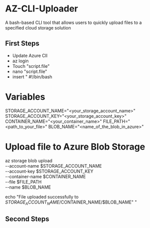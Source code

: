 # AZ-CLI-Uploader
A bash-based CLI tool that allows users to quickly upload files to a specified cloud storage solution

## First Steps
- Update Azure ClI
- az login
- Touch "script.file"
- nano "script.file"
- insert "
#!/bin/bash

# Variables
STORAGE_ACCOUNT_NAME="<your_storage_account_name>"
STORAGE_ACCOUNT_KEY="<your_storage_account_key>"
CONTAINER_NAME="<your_container_name>"
FILE_PATH="<path_to_your_file>"
BLOB_NAME="<name_of_the_blob_in_azure>"

# Upload file to Azure Blob Storage
az storage blob upload \
  --account-name $STORAGE_ACCOUNT_NAME \
  --account-key $STORAGE_ACCOUNT_KEY \
  --container-name $CONTAINER_NAME \
  --file $FILE_PATH \
  --name $BLOB_NAME

echo "File uploaded successfully to $STORAGE_ACCOUNT_NAME/$CONTAINER_NAME/$BLOB_NAME"
"
## Second Steps
